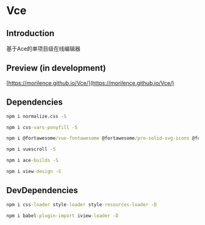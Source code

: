 # Vce

## Introduction

基于Ace的单项目级在线编辑器

## Preview (in development)

[https://morilence.github.io/Vce/](https://morilence.github.io/Vce/)

## Dependencies

```cmd
npm i normalize.css -S
```

```cmd
npm i css-vars-ponyfill -S
```

```cmd
npm i @fortawesome/vue-fontawesome @fortawesome/pro-solid-svg-icons @fortawesome/pro-regular-svg-icons @fortawesome/pro-light-svg-icons @fortawesome/free-solid-svg-icons @fortawesome/free-regular-svg-icons @fortawesome/free-brands-svg-icons @fortawesome/fontawesome-svg-core -S
```

```cmd
npm i vuescroll -S
```

```cmd
npm i ace-builds -S
```

```cmd
npm i view-design -S
```

## DevDependencies

```cmd
npm i css-loader style-loader style-resources-loader -D
```

```cmd
npm i babel-plugin-import iview-loader -D
```

